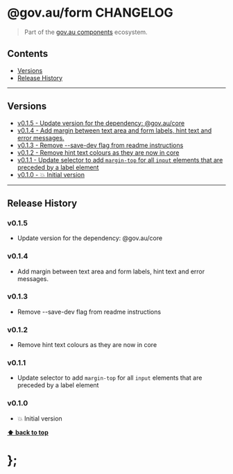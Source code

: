 @gov.au/form CHANGELOG
======================

> Part of the [gov.au components](https://github.com/govau/design-system-components/) ecosystem.


## Contents

* [Versions](#install)
* [Release History](#release-history)


----------------------------------------------------------------------------------------------------------------------------------------------------------------


## Versions

* [v0.1.5 - Update version for the dependency: @gov.au/core](#v015)
* [v0.1.4 - Add margin between text area and form labels, hint text and error messages.](#v014)
* [v0.1.3 - Remove --save-dev flag from readme instructions](#v013)
* [v0.1.2 - Remove hint text colours as they are now in core](#v012)
* [v0.1.1 - Update selector to add `margin-top` for all `input` elements that are preceded by a label element](#v011)
* [v0.1.0 - 💥 Initial version](#v010)


----------------------------------------------------------------------------------------------------------------------------------------------------------------


## Release History

### v0.1.5

- Update version for the dependency: @gov.au/core


### v0.1.4

- Add margin between text area and form labels, hint text and error messages.


### v0.1.3

- Remove --save-dev flag from readme instructions


### v0.1.2

- Remove hint text colours as they are now in core


### v0.1.1

- Update selector to add `margin-top` for all `input` elements that are preceded by a label element


### v0.1.0

- 💥 Initial version


**[⬆ back to top](#contents)**


# };
